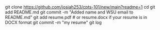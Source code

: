 git clone <https://github.com/josiah253/cpts-101/new/main?readme=1>
cd <cpts-101> 
git add README.md
git commit -m "Added name and WSU email to README.md"
git add resume.pdf  # or resume.docx if your resume is in DOCX format
git commit -m "my resume"
git log
